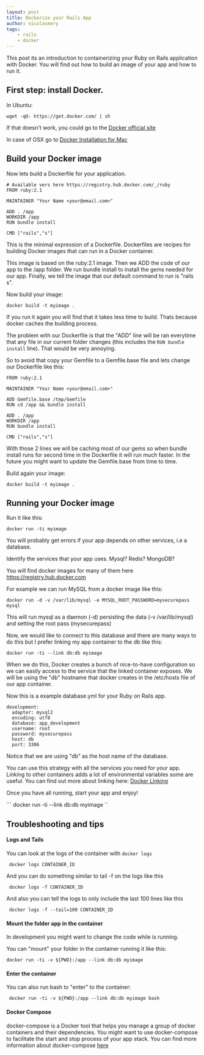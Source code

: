 ```yaml
---
layout: post
title: Dockerize your Rails App
author: nicolasmery
tags:
    - rails
    - docker
---
```


This post its an introduction to containerizing your Ruby on Rails application with Docker. You will find out how to build an image of your app and how to run it.
 
## First step: install Docker. 

In Ubuntu: 

```wget -qO- https://get.docker.com/ | sh```

If that doesn't work, you could go to the [Docker official site](https://docs.docker.com/installation/ubuntulinux/#installing-docker-on-ubuntu)

In case of OSX go to [Docker Installation for Mac](https://docs.docker.com/installation/mac/)

## Build your Docker image

Now lets build a Dockerfile for your application.

```
# Available vers here https://registry.hub.docker.com/_/ruby
FROM ruby:2.1

MAINTAINER "Your Name <your@email.com>"

ADD . /app
WORKDIR /app
RUN bundle install

CMD ["rails","s"]
```

This is the minimal expression of a Dockerfile. Dockerfiles are recipes for building Docker images that can run in a Docker container.

This image is based on the ruby:2.1 image.
Then we ADD the code of our app to the /app folder.
We run bundle install to install the gems needed for our app.
Finally, we tell the image that our default command to run is "rails s".

Now build your image:

`docker build -t myimage .`

If you run it again you will find that it takes less time to build. Thats because docker caches the building process.

The problem with our Dockerfile is that the "ADD" line will be ran everytime that any file in our current folder changes (this includes the `RUN bundle install` line). That would be very annoying.

So to avoid that copy your Gemfile to a Gemfile.base file and lets change our Dockerfile like this:

```
FROM ruby:2.1

MAINTAINER "Your Name <your@email.com>"

ADD Gemfile.base /tmp/Gemfile
RUN cd /app && bundle install

ADD . /app
WORKDIR /app
RUN bundle install

CMD ["rails","s"]
```

With those 2 lines we will be caching most of our gems so when bundle install runs for second time in the Dockerfile it will run much faster. In the future you might want to update the Gemfile.base from time to time.

Build again your image:

``` docker build -t myimage . ```

## Running your Docker image

Run it like this:

``` docker run -ti myimage ```

You will probably get errors if your app depends on other services, i.e a database.

Identify the services that your app uses. Mysql? Redis? MongoDB?

You will find docker images for many of them here https://registry.hub.docker.com

For example we can run MySQL from a docker image like this:

``` docker run -d -v /var/lib/mysql -e MYSQL_ROOT_PASSWORD=mysecurepass mysql ```

This will run mysql as a daemon (-d) persisting the data (-v /var/lib/mysql) and setting the root pass (mysecurepass)

Now, we would like to connect to this database and there are many ways to do this but I prefer linking my app container to the db like this:

``` docker run -ti --link db:db myimage ```

When we do this, Docker creates a bunch of nice-to-have configuration so we can easily access to the service that the linked container exposes. We will be using the "db" hostname that docker creates in the /etc/hosts file of our app container.

Now this is a example database.yml for your Ruby on Rails app.

```
development:
  adapter: mysql2
  encoding: utf8
  database: app_development
  username: root
  password: mysecurepass
  host: db
  port: 3306
```

Notice that we are using "db" as the host name of the database.

You can use this strategy with all the services you need for your app. Linking to other containers adds a lot of environmental variables some are useful. You can find out more about linking here: [Docker Linking](https://docs.docker.com/userguide/dockerlinks/)

Once you have all running, start your app and enjoy!

``` docker run -ti --link db:db myimage ``

## Troubleshooting and tips

#### Logs and Tails

You can look at the logs of the container with `docker logs`

``` docker logs CONTAINER_ID```

And you can do something similar to tail -f on the logs like this

``` docker logs -f CONTAINER_ID```

And also you can tell the logs to only include the last 100 lines like this

``` docker logs -f --tail=100 CONTAINER_ID```

#### Mount the folder app in the container

In development you might want to change the code while is running.

You can "mount" your folder in the container running it like this:

``` docker run -ti -v ${PWD}:/app --link db:db myimage ```

#### Enter the container

You can also run bash to "enter" to the container:

``` docker run -ti -v ${PWD}:/app --link db:db myimage bash```

#### Docker Compose

docker-compose is a Docker tool that helps you manage a group of docker containers and their dependencies. 
You might want to use docker-compose to facilitate the start and stop process of your app stack. You can find more information about docker-compose [here](https://docs.docker.com/compose/)

